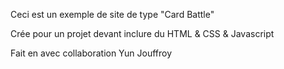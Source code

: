 Ceci est un exemple de site de type "Card Battle"

Crée pour un projet devant inclure du HTML & CSS & Javascript

Fait en avec collaboration Yun Jouffroy
